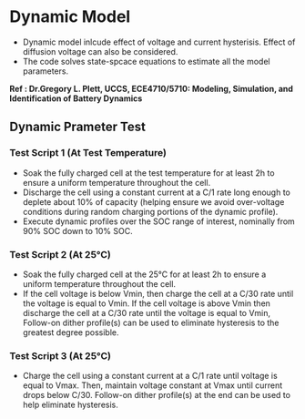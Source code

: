 # Dynamic Model

* Dynamic model inlcude effect of voltage and current hysterisis. Effect of diffusion voltage can also be considered.
* The code solves state-spcace equations to estimate all the model parameters.

__Ref : Dr.Gregory L. Plett, UCCS, ECE4710/5710: Modeling, Simulation, and Identification of Battery Dynamics__

## Dynamic Prameter Test

### Test Script 1 (At Test Temperature)
* Soak the fully charged cell at the test temperature for at least 2h to ensure a uniform temperature throughout the cell.
* Discharge the cell using a constant current at a C/1 rate long enough to deplete about 10% of capacity (helping ensure we avoid over-voltage conditions during random charging portions of the dynamic profile).
* Execute dynamic profiles over the SOC range of interest, nominally from 90% SOC down to 10% SOC.

### Test Script 2 (At 25°C)
* Soak the fully charged cell at the 25°C for at least 2h to ensure a uniform temperature throughout the cell.
* If the cell voltage is below Vmin, then charge the cell at a C/30 rate until the voltage is equal to Vmin. If the cell voltage is above Vmin then discharge the cell at a C/30 rate until the voltage is equal to Vmin, Follow-on dither profile(s) can be used to eliminate hysteresis to the greatest degree possible.

### Test Script 3 (At 25°C)
* Charge the cell using a constant current at a C/1 rate until voltage is equal to Vmax. Then, maintain voltage constant at Vmax until current drops below C/30. Follow-on dither profile(s) at the end can be used to help eliminate hysteresis.


